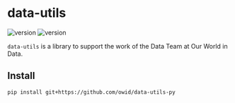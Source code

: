 # data-utils
![version](https://img.shields.io/badge/version-0.0.1.dev0-blue) ![version](https://img.shields.io/badge/python-3.10-blue.svg?&logo=python&logoColor=yellow)

`data-utils` is a library to support the work of the Data Team at Our World in Data.

## Install

```
pip install git+https://github.com/owid/data-utils-py
```